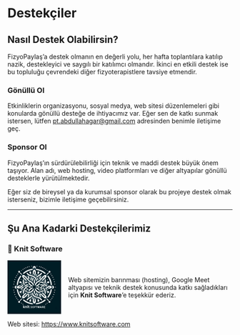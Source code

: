 # Destekçiler

## Nasıl Destek Olabilirsin?

FizyoPaylaş’a destek olmanın en değerli yolu, her hafta toplantılara katılıp nazik, destekleyici ve saygılı bir katılımcı olmandır. İkinci en etkili destek ise bu topluluğu çevrendeki diğer fizyoterapistlere tavsiye etmendir.

### Gönüllü Ol

Etkinliklerin organizasyonu, sosyal medya, web sitesi düzenlemeleri gibi konularda gönüllü desteğe de ihtiyacımız var. Eğer sen de katkı sunmak istersen, lütfen [pt.abdullahagar@gmail.com](mailto:pt.abdullahagar@gmail.com) adresinden benimle iletişime geç.

### Sponsor Ol

FizyoPaylaş’ın sürdürülebilirliği için teknik ve maddi destek büyük önem taşıyor. Alan adı, web hosting, video platformları ve diğer altyapılar gönüllü desteklerle yürütülmektedir.

Eğer siz de bireysel ya da kurumsal sponsor olarak bu projeye destek olmak isterseniz, bizimle iletişime geçebilirsiniz.

---

## Şu Ana Kadarki Destekçilerimiz

### 🧶 Knit Software

<div style="display: flex; align-items: center; gap: 16px;">
  <img src="knit.jpg" alt="Knit Software Logo" width="120"/>
  <p>
    Web sitemizin barınması (hosting), Google Meet altyapısı ve teknik destek konusunda katkı sağladıkları için <strong>Knit Software</strong>’e teşekkür ederiz.
  </p>
</div>
<p>Web sitesi: <a href="https://www.knitsoftware.com" target="_blank">https://www.knitsoftware.com</a></p>
